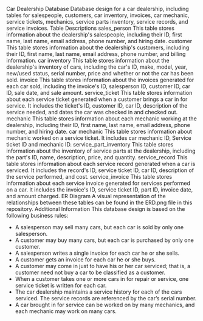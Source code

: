 Car Dealership Database
Database design for a car dealership, including tables for salespeople, customers, car inventory, invoices, car mechanic, service tickets, 
mechanics, service parts inventory, service records, and service invoices.
Table Descriptions
sales_person
This table stores information about the dealership's salespeople, including their ID, first name, last name, email address, phone number, 
and hiring date.
customer
This table stores information about the dealership's customers, including their ID, first name, last name, email address, phone number, and 
billing information.
car inventory
This table stores information about the dealership's inventory of cars, including the car's ID, make, model, year, new/used status, serial 
number, price and whether or not the car has been sold.
invoice
This table stores information about the invoices generated for each car sold, including the invoice's ID, salesperson ID, customer ID, car ID,
sale date, and sale amount.
service_ticket
This table stores information about each service ticket generated when a customer brings a car in for service. It includes the ticket's ID, 
customer ID, car ID, description of the service needed, and dates the car was checked in and checked out.
mechanic
This table stores information about each mechanic working at the dealership, including their ID, first name, last name, email address, phone number, 
and hiring date.
car mechanic
This table stores information about mechanic worked on a service ticket. It includes car mechanic ID, Service ticket ID and mechanic ID.
service_part_inventory
This table stores information about the inventory of service parts at the dealership, including the part's ID, name, description, price, and quantity.
service_record
This table stores information about each service record generated when a car is serviced. It includes the record's ID, service ticket ID, car ID, 
description of the service performed, and cost.
service_invoice
This table stores information about each service invoice generated for services performed on a car. It includes the invoice's ID, service ticket ID, 
part ID, invoice date, and amount charged.
ER Diagram
A visual representation of the relationships between these tables can be found in the ERD.png file in this repository.
Additional Information
This database design is based on the following business rules:
* A salesperson may sell many cars, but each car is sold by only one salesperson.
* A customer may buy many cars, but each car is purchased by only one customer.
* A salesperson writes a single invoice for each car he or she sells.
* A customer gets an invoice for each car he or she buys.
* A customer may come in just to have his or her car serviced; that is, a customer need not buy a car to be classified as a customer.
* When a customer takes one or more cars in for repair or service, one service ticket is written for each car.
* The car dealership maintains a service history for each of the cars serviced. The service records are referenced by the car’s serial number.
* A car brought in for service can be worked on by many mechanics, and each mechanic may work on many cars.
